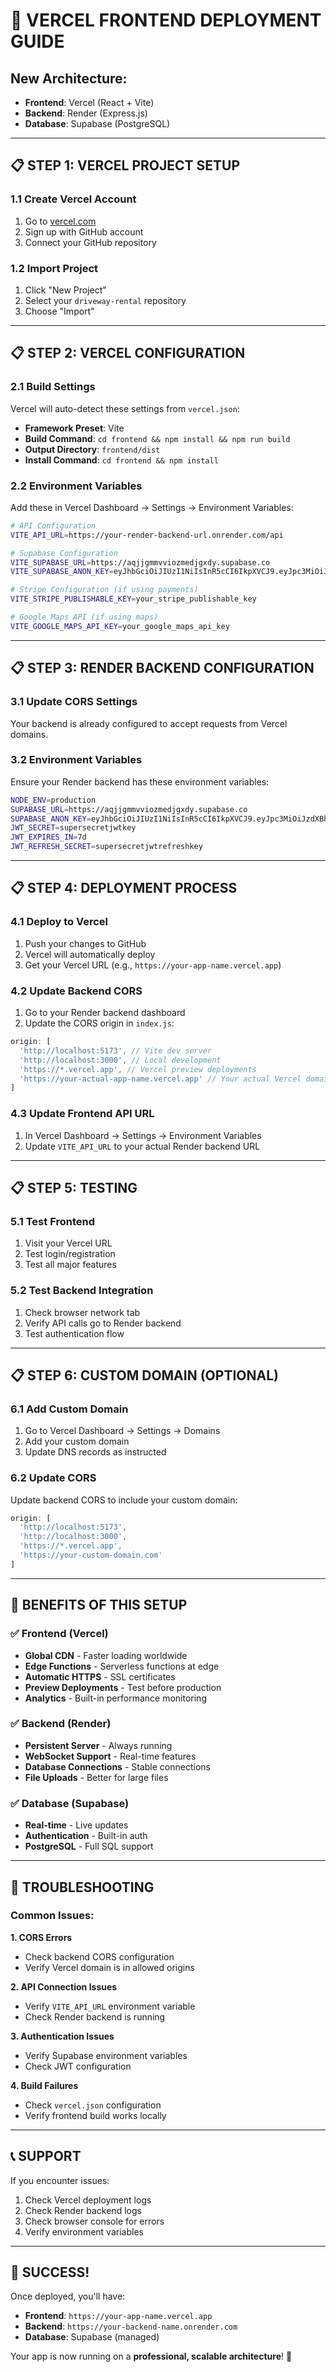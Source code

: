 # 🚀 **VERCEL FRONTEND DEPLOYMENT GUIDE**

## **New Architecture:**
- **Frontend**: Vercel (React + Vite)
- **Backend**: Render (Express.js)
- **Database**: Supabase (PostgreSQL)

---

## **📋 STEP 1: VERCEL PROJECT SETUP**

### **1.1 Create Vercel Account**
1. Go to [vercel.com](https://vercel.com)
2. Sign up with GitHub account
3. Connect your GitHub repository

### **1.2 Import Project**
1. Click "New Project"
2. Select your `driveway-rental` repository
3. Choose "Import"

---

## **📋 STEP 2: VERCEL CONFIGURATION**

### **2.1 Build Settings**
Vercel will auto-detect these settings from `vercel.json`:
- **Framework Preset**: Vite
- **Build Command**: `cd frontend && npm install && npm run build`
- **Output Directory**: `frontend/dist`
- **Install Command**: `cd frontend && npm install`

### **2.2 Environment Variables**
Add these in Vercel Dashboard → Settings → Environment Variables:

```bash
# API Configuration
VITE_API_URL=https://your-render-backend-url.onrender.com/api

# Supabase Configuration
VITE_SUPABASE_URL=https://aqjjgmmvviozmedjgxdy.supabase.co
VITE_SUPABASE_ANON_KEY=eyJhbGciOiJIUzI1NiIsInR5cCI6IkpXVCJ9.eyJpc3MiOiJzdXBhYmFzZSIsInJlZiI6ImFxampnbW12dmlvem1lZGpneGR5Iiwicm9sZSI6ImFub24iLCJpYXQiOjE3NjEzMjA5MTUsImV4cCI6MjA3Njg5NjkxNX0.XCQQfVAGDTnDqC4W6RHMd8Rmj3C8UyFUmE-S18JVLWk

# Stripe Configuration (if using payments)
VITE_STRIPE_PUBLISHABLE_KEY=your_stripe_publishable_key

# Google Maps API (if using maps)
VITE_GOOGLE_MAPS_API_KEY=your_google_maps_api_key
```

---

## **📋 STEP 3: RENDER BACKEND CONFIGURATION**

### **3.1 Update CORS Settings**
Your backend is already configured to accept requests from Vercel domains.

### **3.2 Environment Variables**
Ensure your Render backend has these environment variables:
```bash
NODE_ENV=production
SUPABASE_URL=https://aqjjgmmvviozmedjgxdy.supabase.co
SUPABASE_ANON_KEY=eyJhbGciOiJIUzI1NiIsInR5cCI6IkpXVCJ9.eyJpc3MiOiJzdXBhYmFzZSIsInJlZiI6ImFxampnbW12dmlvem1lZGpneGR5Iiwicm9sZSI6ImFub24iLCJpYXQiOjE3NjEzMjA5MTUsImV4cCI6MjA3Njg5NjkxNX0.XCQQfVAGDTnDqC4W6RHMd8Rmj3C8UyFUmE-S18JVLWk
JWT_SECRET=supersecretjwtkey
JWT_EXPIRES_IN=7d
JWT_REFRESH_SECRET=supersecretjwtrefreshkey
```

---

## **📋 STEP 4: DEPLOYMENT PROCESS**

### **4.1 Deploy to Vercel**
1. Push your changes to GitHub
2. Vercel will automatically deploy
3. Get your Vercel URL (e.g., `https://your-app-name.vercel.app`)

### **4.2 Update Backend CORS**
1. Go to your Render backend dashboard
2. Update the CORS origin in `index.js`:
```javascript
origin: [
  'http://localhost:5173', // Vite dev server
  'http://localhost:3000', // Local development
  'https://*.vercel.app', // Vercel preview deployments
  'https://your-actual-app-name.vercel.app' // Your actual Vercel domain
]
```

### **4.3 Update Frontend API URL**
1. In Vercel Dashboard → Settings → Environment Variables
2. Update `VITE_API_URL` to your actual Render backend URL

---

## **📋 STEP 5: TESTING**

### **5.1 Test Frontend**
1. Visit your Vercel URL
2. Test login/registration
3. Test all major features

### **5.2 Test Backend Integration**
1. Check browser network tab
2. Verify API calls go to Render backend
3. Test authentication flow

---

## **📋 STEP 6: CUSTOM DOMAIN (OPTIONAL)**

### **6.1 Add Custom Domain**
1. Go to Vercel Dashboard → Settings → Domains
2. Add your custom domain
3. Update DNS records as instructed

### **6.2 Update CORS**
Update backend CORS to include your custom domain:
```javascript
origin: [
  'http://localhost:5173',
  'http://localhost:3000',
  'https://*.vercel.app',
  'https://your-custom-domain.com'
]
```

---

## **🎯 BENEFITS OF THIS SETUP**

### **✅ Frontend (Vercel)**
- **Global CDN** - Faster loading worldwide
- **Edge Functions** - Serverless functions at edge
- **Automatic HTTPS** - SSL certificates
- **Preview Deployments** - Test before production
- **Analytics** - Built-in performance monitoring

### **✅ Backend (Render)**
- **Persistent Server** - Always running
- **WebSocket Support** - Real-time features
- **Database Connections** - Stable connections
- **File Uploads** - Better for large files

### **✅ Database (Supabase)**
- **Real-time** - Live updates
- **Authentication** - Built-in auth
- **PostgreSQL** - Full SQL support

---

## **🚨 TROUBLESHOOTING**

### **Common Issues:**

**1. CORS Errors**
- Check backend CORS configuration
- Verify Vercel domain is in allowed origins

**2. API Connection Issues**
- Verify `VITE_API_URL` environment variable
- Check Render backend is running

**3. Authentication Issues**
- Verify Supabase environment variables
- Check JWT configuration

**4. Build Failures**
- Check `vercel.json` configuration
- Verify frontend build works locally

---

## **📞 SUPPORT**

If you encounter issues:
1. Check Vercel deployment logs
2. Check Render backend logs
3. Check browser console for errors
4. Verify environment variables

---

## **🎉 SUCCESS!**

Once deployed, you'll have:
- **Frontend**: `https://your-app-name.vercel.app`
- **Backend**: `https://your-backend-name.onrender.com`
- **Database**: Supabase (managed)

Your app is now running on a **professional, scalable architecture**! 🚀
